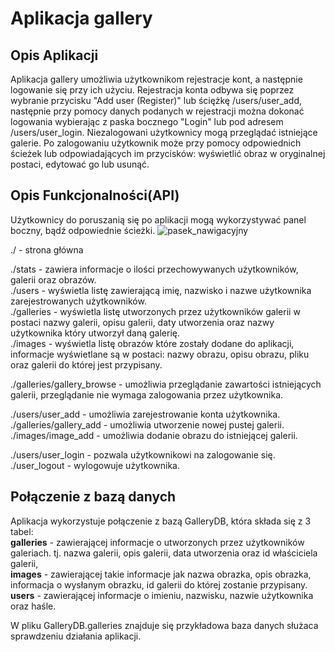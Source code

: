 # Aplikacja gallery

## Opis Aplikacji
Aplikacja gallery umożliwia użytkownikom rejestracje kont, a następnie logowanie się przy ich użyciu. Rejestracja konta odbywa się poprzez wybranie przycisku "Add user (Register)" lub ściężkę /users/user_add, następnie przy pomocy danych podanych w rejestracji można dokonać logowania wybierając z paska bocznego "Login" lub pod adresem /users/user_login. Niezalogowani użytkownicy mogą przeglądać istniejące galerie. Po zalogowaniu użytkownik może przy pomocy odpowiednich ścieżek lub odpowiadających im przycisków: wyświetlić obraz w oryginalnej postaci, edytować go lub usunąć.

## Opis Funkcjonalności(API)
Użytkownicy do poruszanią się po aplikacji mogą wykorzystywać panel boczny, bądź odpowiednie ścieżki.
![pasek_nawigacyjny](https://github.com/m4dox21/Web-development/assets/132065931/36fe7492-89e6-43bc-9264-cae47ee6e67e)

./ - strona główna

./stats - zawiera informacje o ilości przechowywanych użytkowników, galerii oraz obrazów.  
./users - wyświetla listę zawierającą imię, nazwisko i nazwe użytkownika zarejestrowanych użytkowników.  
./galleries - wyświetla listę utworzonych przez użytkowników galerii w postaci nazwy galerii, opisu galerii, daty utworzenia oraz nazwy użytkownika który utworzył daną galerię.  
./images - wyświetla listę obrazów które zostały dodane do aplikacji, informacje wyświetlane są w postaci: nazwy obrazu, opisu obrazu, pliku oraz galerii do której jest przypisany.  

./galleries/gallery_browse - umożliwia przeglądanie zawartości istniejących galerii, przeglądanie nie wymaga zalogowania przez użytkownika.

./users/user_add - umożliwia zarejestrowanie konta użytkownika. 
./galleries/gallery_add - umożliwia utworzenie nowej pustej galerii.
./images/image_add - umożliwia dodanie obrazu do istniejącej galerii.

./users/user_login - pozwala użytkownikowi na zalogowanie się.
./user_logout - wylogowuje użytkownika.

## Połączenie z bazą danych
Aplikacja wykorzystuje połączenie z bazą GalleryDB, która składa się z 3 tabel:  
**galleries** - zawierającej informacje o utworzonych przez użytkowników galeriach. tj. nazwa galerii, opis galerii, data utworzenia oraz id właściciela galerii,  
**images** - zawierającej takie informacje jak nazwa obrazka, opis obrazka, informacja o wysłanym obrazku, id galerii do której zostanie przypisany.  
**users** - zawierającej informacje o imieniu, nazwisku, nazwie użytkownika oraz haśle.

W pliku GalleryDB.galleries znajduje się przykładowa baza danych służaca sprawdzeniu działania aplikacji.
